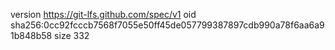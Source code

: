 version https://git-lfs.github.com/spec/v1
oid sha256:0cc92fcccb7568f7055e50ff45de057799387897cdb990a78f6aa6a91b848b58
size 332
